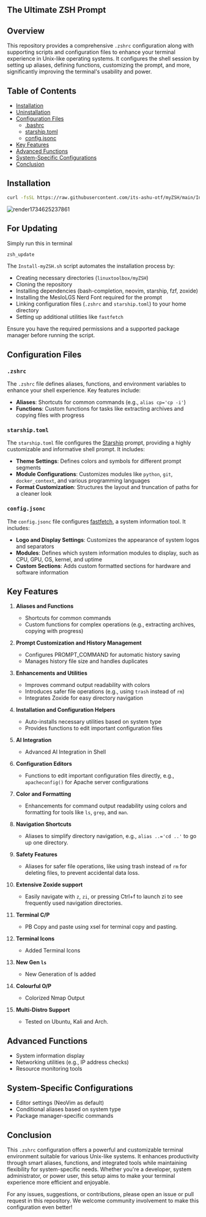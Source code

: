 ## The Ultimate ZSH Prompt


## Overview

This repository provides a comprehensive `.zshrc` configuration along with supporting scripts and configuration files to enhance your terminal experience in Unix-like operating systems. It configures the shell session by setting up aliases, defining functions, customizing the prompt, and more, significantly improving the terminal's usability and power.

## Table of Contents

- [Installation](#installation)
- [Uninstallation](#uninstallation)
- [Configuration Files](#configuration-files)
  - [.bashrc](#bashrc)
  - [starship.toml](#starshiptoml)
  - [config.jsonc](#configjsonc)
- [Key Features](#key-features)
- [Advanced Functions](#advanced-functions)
- [System-Specific Configurations](#system-specific-configurations)
- [Conclusion](#conclusion)

## Installation 

```zsh
curl -fsSL https://raw.githubusercontent.com/its-ashu-otf/myZSH/main/Install-myZSH.sh | bash
```
![render1734625237861](https://github.com/user-attachments/assets/a661b896-7260-44a1-8c37-72f63c57409e)

## For Updating 

Simply run this in terminal 

```zsh
zsh_update
```
The `Install-myZSH.sh` script automates the installation process by:

- Creating necessary directories (`linuxtoolbox/myZSH`)
- Cloning the repository
- Installing dependencies (bash-completion, neovim, starship, fzf, zoxide)
- Installing the MesloLGS Nerd Font required for the prompt
- Linking configuration files (`.zshrc` and `starship.toml`) to your home directory
- Setting up additional utilities like `fastfetch`

Ensure you have the required permissions and a supported package manager before running the script.

## Configuration Files

### `.zshrc`

The `.zshrc` file defines aliases, functions, and environment variables to enhance your shell experience. Key features include:

- **Aliases**: Shortcuts for common commands (e.g., `alias cp='cp -i'`)
- **Functions**: Custom functions for tasks like extracting archives and copying files with progress

### `starship.toml`

The `starship.toml` file configures the [Starship](https://starship.rs/) prompt, providing a highly customizable and informative shell prompt. It includes:

- **Theme Settings**: Defines colors and symbols for different prompt segments
- **Module Configurations**: Customizes modules like `python`, `git`, `docker_context`, and various programming languages
- **Format Customization**: Structures the layout and truncation of paths for a cleaner look

### `config.jsonc`

The `config.jsonc` file configures [fastfetch](https://github.com/AlexRogalskiy/fastfetch), a system information tool. It includes:

- **Logo and Display Settings**: Customizes the appearance of system logos and separators
- **Modules**: Defines which system information modules to display, such as CPU, GPU, OS, kernel, and uptime
- **Custom Sections**: Adds custom formatted sections for hardware and software information

## Key Features

1. **Aliases and Functions**
   - Shortcuts for common commands
   - Custom functions for complex operations (e.g., extracting archives, copying with progress)

2. **Prompt Customization and History Management**
   - Configures PROMPT_COMMAND for automatic history saving
   - Manages history file size and handles duplicates

3. **Enhancements and Utilities**
   - Improves command output readability with colors
   - Introduces safer file operations (e.g., using `trash` instead of `rm`)
   - Integrates Zoxide for easy directory navigation

4. **Installation and Configuration Helpers**
   - Auto-installs necessary utilities based on system type
   - Provides functions to edit important configuration files

5. **AI Integration**
   - Advanced AI Integration in Shell

7. **Configuration Editors**
   - Functions to edit important configuration files directly, e.g., `apacheconfig()` for Apache server configurations

8. **Color and Formatting**
   - Enhancements for command output readability using colors and formatting for tools like `ls`, `grep`, and `man`.

9. **Navigation Shortcuts**
    - Aliases to simplify directory navigation, e.g., `alias ..='cd ..'` to go up one directory.

10. **Safety Features**
    - Aliases for safer file operations, like using trash instead of `rm` for deleting files, to prevent accidental data loss.

11. **Extensive Zoxide support**
    - Easily navigate with `z`, `zi`, or pressing Ctrl+f to launch zi to see frequently used navigation directories.

12. **Terminal C/P**
    - PB Copy and paste using xsel for terminal copy and pasting.

13. **Terminal Icons**
    - Added Terminal Icons

14. **New Gen `ls`**
    - New Generation of ls added

15. **Colourful O/P**
    - Colorized Nmap Output

16. **Multi-Distro Support**
    - Tested on Ubuntu, Kali and Arch.
 
## Advanced Functions

- System information display
- Networking utilities (e.g., IP address checks)
- Resource monitoring tools

## System-Specific Configurations

- Editor settings (NeoVim as default)
- Conditional aliases based on system type
- Package manager-specific commands

## Conclusion

This `.zshrc` configuration offers a powerful and customizable terminal environment suitable for various Unix-like systems. It enhances productivity through smart aliases, functions, and integrated tools while maintaining flexibility for system-specific needs. Whether you're a developer, system administrator, or power user, this setup aims to make your terminal experience more efficient and enjoyable.

For any issues, suggestions, or contributions, please open an issue or pull request in this repository. We welcome community involvement to make this configuration even better!

